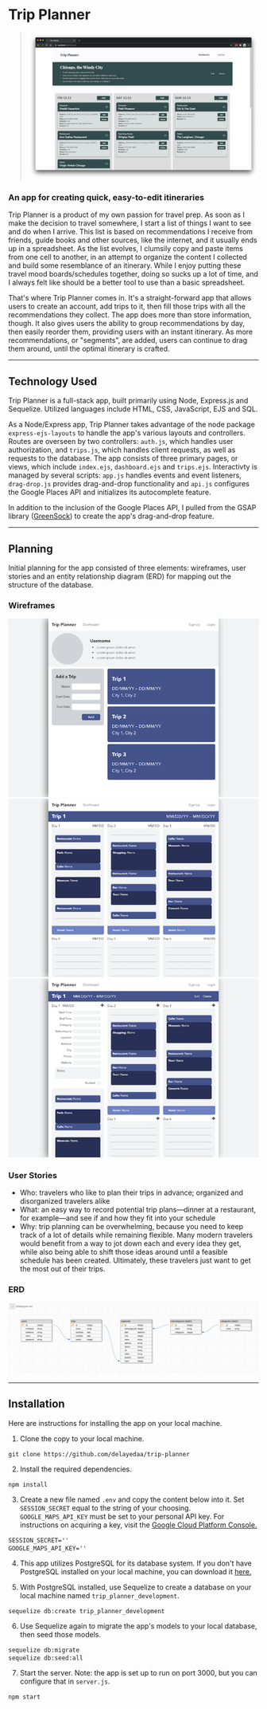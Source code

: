 # Trip Planner

> ![Image](reference/img/hero.png)

### An app for creating quick, easy-to-edit itineraries

Trip Planner is a product of my own passion for travel prep. As soon as I make the decision to travel somewhere, I start a list of things I want to see and do when I arrive. This list is based on recommendations I receive from friends, guide books and other sources, like the internet, and it usually ends up in a spreadsheet. As the list evolves, I clumsily copy and paste items from one cell to another, in an attempt to organize the content I collected and build some resemblance of an itinerary. While I enjoy putting these travel mood boards/schedules together, doing so sucks up a lot of time, and I always felt like should be a better tool to use than a basic spreadsheet.

That's where Trip Planner comes in. It's a straight-forward app that allows users to create an account, add trips to it, then fill those trips with all the recommendations they collect. The app does more than store information, though. It also gives users the ability to group recommendations by day, then easily reorder them, providing users with an instant itinerary. As more recommendations, or "segments", are added, users can continue to drag them around, until the optimal itinerary is crafted.

---

## Technology Used

Trip Planner is a full-stack app, built primarily using Node, Express.js and Sequelize. Utilized languages include HTML, CSS, JavaScript, EJS and SQL.

As a Node/Express app, Trip Planner takes advantage of the node package `express-ejs-layouts` to handle the app's various layouts and controllers. Routes are overseen by two controllers: `auth.js`, which handles user authorization, and `trips.js`, which handles client requests, as well as requests to the database. The app consists of three primary pages, or views, which include `index.ejs`, `dashboard.ejs` and `trips.ejs`. Interactivty is managed by several scripts: `app.js` handles events and event listeners, `drag-drop.js` provides drag-and-drop functionality and `api.js` configures the Google Places API and initializes its autocomplete feature.

In addition to the inclusion of the Google Places API, I pulled from the GSAP library ([GreenSock](https://greensock.com/gsap/)) to create the app's drag-and-drop feature.

---

## Planning

Initial planning for the app consisted of three elements: wireframes, user stories and an entity relationship diagram (ERD) for mapping out the structure of the database.

### Wireframes

![ERD](reference/img/dashboard-01-default-desktop.png)
![ERD](reference/img/trip-01-default-desktop.png)
![ERD](reference/img/trip-02-default-desktop.png)

### User Stories

- Who: travelers who like to plan their trips in advance; organized and disorganized travelers alike
- What: an easy way to record potential trip plans—dinner at a restaurant, for example—and see if and how they fit into your schedule
- Why: trip planning can be overwhelming, because you need to keep track of a lot of details while remaining flexible. Many modern travelers would benefit from a way to jot down each and every idea they get, while also being able to shift those ideas around until a feasible schedule has been created. Ultimately, these travelers just want to get the most out of their trips.

### ERD

![ERD](reference/img/trip-planner-erd.png)

---

## Installation

Here are instructions for installing the app on your local machine.

1. Clone the copy to your local machine.

```
git clone https://github.com/delayedaa/trip-planner
```

2. Install the required dependencies.

```
npm install
```

3. Create a new file named `.env` and copy the content below into it. Set `SESSION_SECRET` equal to the string of your choosing. `GOOGLE_MAPS_API_KEY` must be set to your personal API key. For instructions on acquiring a key, visit the [Google Cloud Platform Console.](https://developers.google.com/maps/gmp-get-started)

```
SESSION_SECRET=''
GOOGLE_MAPS_API_KEY=''
```

4. This app utilizes PostgreSQL for its database system. If you don't have PostgreSQL installed on your local machine, you can download it [here.](https://www.postgresql.org/download/)

5. With PostgreSQL installed, use Sequelize to create a database on your local machine named `trip_planner_development`.

```
sequelize db:create trip_planner_development
```

6. Use Sequelize again to migrate the app's models to your local database, then seed those models.

```
sequelize db:migrate
sequelize db:seed:all
```

7. Start the server. Note: the app is set up to run on port 3000, but you can configure that in `server.js`.

```
npm start
```

<!-- ---

## How to Play

Instructions for using the project and playing the game are included below, as well as within the game itself.

1. After opening the game, click `Pick Your Mystery Person` to be assigned your Mystery Person and start the game. You will see your Mystery Person on the left side of the window.

> ![Image](img/README/instructions-01.jpeg)

2. You get to ask a question first. Click on the black-bordered rectangles at the bottom to access dropdown menus that will enable you to craft your question. Depending on what feature you ask about, a third dropdown menu may appear, allowing you to make your question more specific.

> ![Image](img/README/instructions-02.jpeg)

3. Once you've built your question, click `Ask Question` to submit it. After some pondering, the computer will answer it with a "Yes" or a "No", seen in the speech bubble in the bottom-right corner.

> ![Image](img/README/instructions-03.jpeg)

4. Use the computer's response to mark-off any people who couldn't be the computer's Mystery Person. Do this by simply clicking on their face. When you're ready to move on, click `Next Question` at the bottom.

> ![Image](img/README/instructions-04.jpeg)

5. The computer will now ask you a question. Reference your Mystery Person's image in the top-left corner, and respond by clicking either `Yes` or `No`.

> ![Image](img/README/instructions-05.jpeg)

6. Once the computer has processed your response, it will either say, "Okay", or it will try and guess your Mystery Person. If it says, "Okay", click `Next Question` to ask your question, and repeat steps 2–6. If it makes a guess, the game will end.

> ![Image](img/README/instructions-06.jpeg)

7. Whenever you're ready to guess the computer's Mystery Person, select their name from the dropdown menu on the right side of the window and click `Guess`. The game will end and a message will appear, letting you know if your guess was correct.

> ![Image](img/README/instructions-07.jpeg)

8. Click `Pick Another Person` to play again.

> ![Image](img/README/instructions-08.jpeg)

---

## How the Game Works

The game is primarily composed of four distinct events:

1. The user (player 1) asks a question.

2. The computer (player 2) responds.

3. The computer asks a question.

4. The user responds.

These events loop until either the user submits a guess, or the computer filters its list of possible solutions down to one. Each event requires its own function, which are explained below.

| Event                        | Functions                                                                  | What Happens                                                                                                                                                                                                                                                                                                                                                                                                                                                                                                                                                                                                                                                                                                  |
| ---------------------------- | -------------------------------------------------------------------------- | ------------------------------------------------------------------------------------------------------------------------------------------------------------------------------------------------------------------------------------------------------------------------------------------------------------------------------------------------------------------------------------------------------------------------------------------------------------------------------------------------------------------------------------------------------------------------------------------------------------------------------------------------------------------------------------------------------------- |
| The user asks a question     | `handleSelectQuestionType`, `handleSelectFeature`, `handleSelectAdjective` | Given that this is the first version of the game, the question-asking process is pretty controlled. Eventually, I'd like to allow the user to type out any question they want, but for now, the user "builds" their question using dropdown menus populated with values from `people.js`. This prevents the user from asking a question that the computer won't understand. One dropdown contains all of the features the user can ask about, while a second contains adjectives related to those features (Note: not all features have adjectives).                                                                                                                                                          |
| The computer responds        | `handleAsk`                                                                | Once the user builds their question and clicks `Ask Question`, the chosen feature and adjective (if selected) are recorded and compared to the object containing the computer's Mystery Person data. Depending on whether the chosen words align with that object, the computer responds with a "Yes" or "No".                                                                                                                                                                                                                                                                                                                                                                                                |
| The computer asks a question | `handleNext1`, `checkForValidQuestion`, `displayQuestion`                  | The computer keeps track of its possible solutions with the `possibilities` array, which at the start of a game, contains objects for every character. As the user responds to the computer's questions, the computer filters this array. The `checkForValidQuestion` function looks through the current state of `possibilities` and chooses a feature, or a feature and an adjective, that aligns with one of the remaining objects. It also chooses the feature that will filter out the greatest percentage of objects, allowing the computer to arrive at a solution faster. Once the optimal feature is chosen, the `displayQuestion` function displays the computer's completed question for the user. |
| The user responds            | `handleResponse`                                                           | The user responds to the computer's question by clicking `Yes` or `No`. The computer then filters `possibilties` based on the response. If the array has more than one object after being filtered, the four-event process restarts, and the user is allowed to ask another question. However, if there's only one object left, the computer immediately stops the game and announces the solution.                                                                                                                                                                                                                                                                                                           |

In addition to the four key events and their functions, there are a number of other functions that contribute to the game's interactivity. A few of the primary ones are listed below.

| Function              | What it Does                                                                                |
| --------------------- | ------------------------------------------------------------------------------------------- |
| `assignMysteryPerson` | Randomly assigns a character to the user and the computer                                   |
| `clearGameboard`      | Visually resets the gameboard between key events                                            |
| `handleGuess`         | Compares the selected character to the computer's Mystery Person, determining a win or loss |
| `handlePlayAgain`     | Resets key data, such as the `possibilities` array, as well as visual elements              |
| `fadePerson`          | Fades and unfades character faces                                                           |
| `toggleInstructions`  | Hides and shows the instructions                                                            |

---

## Credits

Thanks to `Vector_Vision` for the character illustrations. You can access more of their work on [Adobe Stock.](https://stock.adobe.com/contributor/206040275/vector-vision?load_type=author&prev_url=detail) -->
